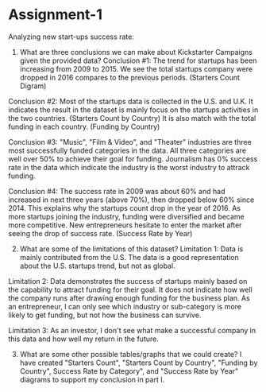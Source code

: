 # Assignment-1
Analyzing new start-ups success rate:

1. What are three conclusions we can make about Kickstarter Campaigns given the provided data?
Conclusion #1: The trend for startups has been increasing from 2009 to 2015.  We see the total startups company were dropped in 2016 compares to the previous periods. (Starters Count Digram)

Conclusion #2: Most of the startups data is collected in the U.S. and U.K.  It indicates the result in the dataset is mainly focus on the startups activities in the two countries. (Starters Count by Country)  It is also match with the total funding in each country.  (Funding by Country)

Conclusion #3: "Music", "Film & Video", and "Theater" industries are three most successfully funded categories in the data.  All three categories are well over 50% to achieve their goal for funding.  Journalism has 0% success rate in the data which indicate the industry is the worst industry to attrack funding.

Conclusion #4: The success rate in 2009 was about 60% and had increased in next three years (above 70%), then dropped below 60% since 2014.  This explains why the startups count drop in the year of 2016.  As more startups joining the industry, funding were diversified and became more competitive.  New entrepreneurs hesitate to enter the market after seeing the drop of success rate. (Success Rate by Year)

2. What are some of the limitations of this dataset?
Limitation 1: Data is mainly contributed from the U.S.  The data is a good representation about the U.S. startups trend, but not as global.

Limitation 2: Data demonstrates the success of startups mainly based on the capability to attract funding for their goal.  It does not indicate how well the company runs after drawing enough funding for the business plan.  As an entrepreneur, I can only see which industry or sub-category is more likely to get funding, but not how the business can survive.

Limitation 3: As an investor, I don't see what make a successful company in this data and how well my return in the future.

3. What are some other possible tables/graphs that we could create?
I have created "Starters Count", "Starters Count by Country", "Funding by Country", Success Rate by Category", and "Success Rate by Year" diagrams to support my conclusion in part I.
